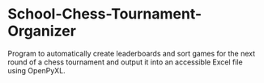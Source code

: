 # School-Chess-Tournament-Organizer
Program to automatically create leaderboards and sort games for the next round of a chess tournament and output it into an accessible Excel file using OpenPyXL.
